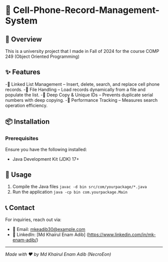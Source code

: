 # 🚀 Cell-Phone-Record-Management-System

## 🌟 Overview

This is a university project that I made in Fall of 2024 for the course COMP 249 (Object Oriented Programming)

## ✨ Features

-🔹 Linked List Management – Insert, delete, search, and replace cell phone records.
-🔹 File Handling – Load records dynamically from a file and populate the list.
-🔹 Deep Copy & Unique IDs – Prevents duplicate serial numbers with deep copying.
-🔹 Performance Tracking – Measures search operation efficiency.

## 📦 Installation

### Prerequisites
Ensure you have the following installed:
- Java Development Kit (JDK) 17+


## 🚀 Usage
1. Compile the Java files
```javac -d bin src/com/yourpackage/*.java```
2. Run the application
```java -cp bin com.yourpackage.Main```


## 📞 Contact
For inquiries, reach out via:
- 📧 Email: mkeadib30@example.com
- 💼 LinkedIn: [Md Khairul Enam Adib] (https://www.linkedin.com/in/mk-enam-adib/)

---

*Made with ❤️ by Md Khairul Enam Adib (NecroEon)*
